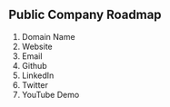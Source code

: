 ## Public Company Roadmap
1. Domain Name
2. Website 
3. Email
4. Github
5. LinkedIn
6. Twitter
7. YouTube Demo
